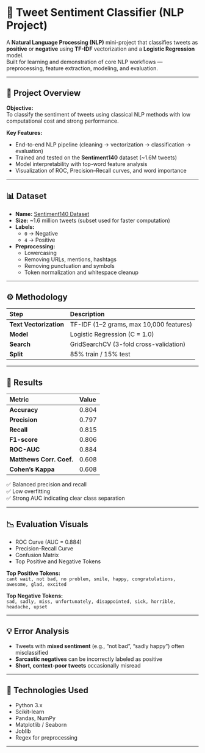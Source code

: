 # 🧠 Tweet Sentiment Classifier (NLP Project)

A **Natural Language Processing (NLP)** mini-project that classifies tweets as **positive** or **negative** using **TF-IDF** vectorization and a **Logistic Regression** model.  
Built for learning and demonstration of core NLP workflows — preprocessing, feature extraction, modeling, and evaluation.

---

## 📁 Project Overview

**Objective:**  
To classify the sentiment of tweets using classical NLP methods with low computational cost and strong performance.

**Key Features:**
- End-to-end NLP pipeline (cleaning → vectorization → classification → evaluation)
- Trained and tested on the **Sentiment140** dataset (~1.6M tweets)
- Model interpretability with top-word feature analysis
- Visualization of ROC, Precision–Recall curves, and word importance

---

## 📊 Dataset

- **Name:** [Sentiment140 Dataset](https://www.kaggle.com/datasets/kazanova/sentiment140)
- **Size:** ~1.6 million tweets (subset used for faster computation)
- **Labels:**  
  - `0` → Negative  
  - `4` → Positive  
- **Preprocessing:**  
  - Lowercasing  
  - Removing URLs, mentions, hashtags  
  - Removing punctuation and symbols  
  - Token normalization and whitespace cleanup

---

## ⚙️ Methodology

| Step | Description |
|:--|:--|
| **Text Vectorization** | TF-IDF (1–2 grams, max 10,000 features) |
| **Model** | Logistic Regression (C = 1.0) |
| **Search** | GridSearchCV (3-fold cross-validation) |
| **Split** | 85% train / 15% test |

---

## 🧪 Results

| Metric | Value |
|:--|:--|
| **Accuracy** | 0.804 |
| **Precision** | 0.797 |
| **Recall** | 0.815 |
| **F1-score** | 0.806 |
| **ROC-AUC** | 0.884 |
| **Matthews Corr. Coef.** | 0.608 |
| **Cohen’s Kappa** | 0.608 |

✅ Balanced precision and recall  
✅ Low overfitting  
✅ Strong AUC indicating clear class separation

---

## 📉 Evaluation Visuals

- ROC Curve (AUC = 0.884)  
- Precision–Recall Curve  
- Confusion Matrix  
- Top Positive and Negative Tokens  

**Top Positive Tokens:**  
`cant wait, not bad, no problem, smile, happy, congratulations, awesome, glad, excited`  

**Top Negative Tokens:**  
`sad, sadly, miss, unfortunately, disappointed, sick, horrible, headache, upset`

---

## 💡 Error Analysis

- Tweets with **mixed sentiment** (e.g., “not bad”, “sadly happy”) often misclassified  
- **Sarcastic negatives** can be incorrectly labeled as positive  
- **Short, context-poor tweets** occasionally misread  

---

## 🧰 Technologies Used

- Python 3.x  
- Scikit-learn  
- Pandas, NumPy  
- Matplotlib / Seaborn  
- Joblib  
- Regex for preprocessing  

---

